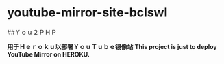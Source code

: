 # youtube-mirror-site-bclswl
##Ｙｏｕ２ＰＨＰ

**用于Ｈｅｒｏｋｕ以部署ＹｏｕＴｕｂｅ镜像站**
**This project is just to deploy YouTube Mirror on HEROKU.**
